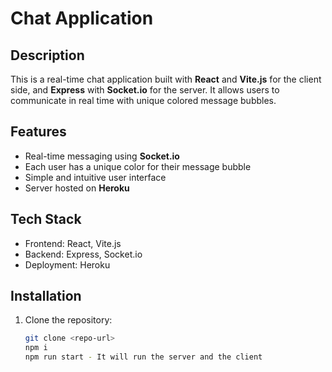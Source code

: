 # Chat Application

## Description
This is a real-time chat application built with **React** and **Vite.js** for the client side, and **Express** with **Socket.io** for the server. It allows users to communicate in real time with unique colored message bubbles.

## Features
- Real-time messaging using **Socket.io**
- Each user has a unique color for their message bubble
- Simple and intuitive user interface
- Server hosted on **Heroku**

## Tech Stack
- Frontend: React, Vite.js
- Backend: Express, Socket.io
- Deployment: Heroku

## Installation
1. Clone the repository:
   ```bash
   git clone <repo-url>
   npm i
   npm run start - It will run the server and the client
   ```
